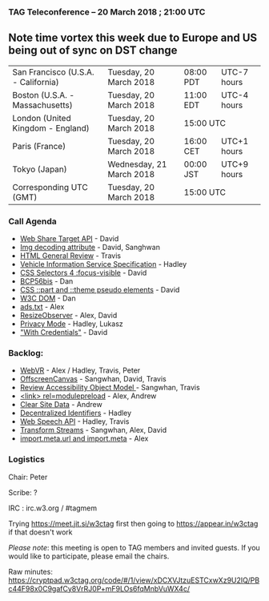 ### TAG Teleconference – 20 March 2018 ; 21:00 UTC

## Note time vortex this week due to Europe and US being out of sync on DST change

<table>
<tr><td> San Francisco (U.S.A. - California) <td> Tuesday, 20 March 2018 <td> 08:00 PDT <td> UTC-7 hours
<tr><td> Boston (U.S.A. - Massachusetts) <td> Tuesday, 20 March 2018 <td> 11:00 EDT <td> UTC-4 hours
<tr><td> London (United Kingdom - England) <td> Tuesday, 20 March 2018 <td colspan=2> 15:00 UTC
<tr><td> Paris (France) <td> Tuesday, 20 March 2018 <td> 16:00 CET <td> UTC+1 hours
<tr><td> Tokyo (Japan) <td> Wednesday, 21 March 2018 <td> 00:00 JST <td> UTC+9 hours
<tr><td> Corresponding UTC (GMT) <td> Tuesday, 20 March 2018 <td colspan=2> 15:00 UTC
</table>


### Call Agenda

* [Web Share Target API](https://github.com/w3ctag/design-reviews/issues/221) - David
* [Img decoding attribute](https://github.com/w3ctag/design-reviews/issues/220) - David, Sanghwan
* [HTML General Review](https://github.com/w3ctag/design-reviews/issues/174) - Travis
* [Vehicle Information Service Specification](https://github.com/w3ctag/design-reviews/issues/234) - Hadley
* [CSS Selectors 4 :focus-visible](https://github.com/w3ctag/design-reviews/issues/233) - David
* [BCP56bis](https://github.com/w3ctag/design-reviews/issues/232) - Dan
* [CSS ::part and ::theme pseudo elements](https://github.com/w3ctag/design-reviews/issues/230) - David
* [W3C DOM](https://github.com/w3ctag/design-reviews/issues/229) - Dan
* [ads.txt](https://github.com/w3ctag/design-reviews/issues/201) - Alex
* [ResizeObserver](https://github.com/w3ctag/design-reviews/issues/187) - Alex, David
* [Privacy Mode](https://github.com/w3ctag/design-reviews/issues/101) - Hadley, Lukasz
* ["With Credentials"](https://github.com/w3ctag/design-reviews/issues/76) - David


### Backlog:

* [WebVR](https://github.com/w3ctag/design-reviews/issues/185) - Alex / Hadley, Travis, Peter
* [OffscreenCanvas](https://github.com/w3ctag/design-reviews/issues/141) - Sangwhan, David, Travis
* [Review Accessibility Object Model ](https://github.com/w3ctag/design-reviews/issues/141) - Sangwhan, Travis
* [&lt;link&gt; rel=modulepreload](https://github.com/w3ctag/design-reviews/issues/213) - Alex, Andrew
* [Clear Site Data](https://github.com/w3ctag/design-reviews/issues/213) - Andrew
* [Decentralized Identifiers](https://github.com/w3ctag/design-reviews/issues/216) - Hadley
* [Web Speech API](https://github.com/w3ctag/design-reviews/issues/214) - Hadley, Travis
* [Transform Streams](https://github.com/w3ctag/design-reviews/issues/211) - Sangwhan, Alex, David
* [import.meta.url and import.meta](https://github.com/w3ctag/design-reviews/issues/208) - Alex


### Logistics

Chair: Peter

Scribe: ?

IRC : irc.w3.org / #tagmem

Trying https://meet.jit.si/w3ctag first then going to  https://appear.in/w3ctag if that doesn't work

*Please note*: this meeting is open to TAG members and invited guests. If you would like to participate, please email the chairs.

Raw minutes: https://cryptpad.w3ctag.org/code/#/1/view/xDCXVJtzuESTCxwXz9U2IQ/PBc44F98x0C9gafCy8VrRJ0P+mF9LOs6fqMnbVuWX4c/
